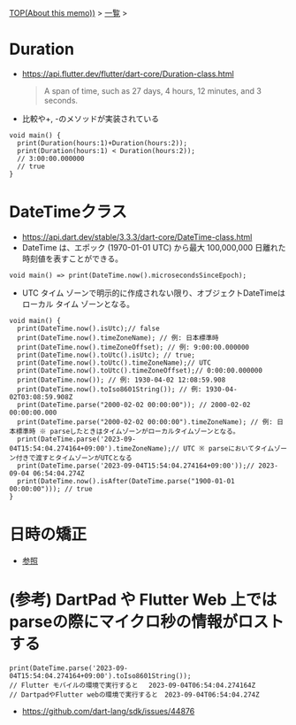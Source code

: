 [TOP(About this memo))](../README.md) > [一覧](./README.md) >


# Duration
* https://api.flutter.dev/flutter/dart-core/Duration-class.html
  > A span of time, such as 27 days, 4 hours, 12 minutes, and 3 seconds.
* 比較や+, -のメソッドが実装されている
```
void main() {
  print(Duration(hours:1)+Duration(hours:2));
  print(Duration(hours:1) < Duration(hours:2));
  // 3:00:00.000000
  // true
}
```

# DateTimeクラス
* https://api.dart.dev/stable/3.3.3/dart-core/DateTime-class.html
* DateTime は、エポック (1970-01-01 UTC) から最大 100,000,000 日離れた時刻値を表すことができる。
```
void main() => print(DateTime.now().microsecondsSinceEpoch);
```
* UTC タイム ゾーンで明示的に作成されない限り、オブジェクトDateTimeはローカル タイム ゾーンとなる。
```
void main() {
  print(DateTime.now().isUtc);// false
  print(DateTime.now().timeZoneName); // 例: 日本標準時
  print(DateTime.now().timeZoneOffset); // 例: 9:00:00.000000
  print(DateTime.now().toUtc().isUtc); // true;
  print(DateTime.now().toUtc().timeZoneName);// UTC
  print(DateTime.now().toUtc().timeZoneOffset);// 0:00:00.000000
  print(DateTime.now()); // 例: 1930-04-02 12:08:59.908  
  print(DateTime.now().toIso8601String()); // 例: 1930-04-02T03:08:59.908Z
  print(DateTime.parse("2000-02-02 00:00:00")); // 2000-02-02 00:00:00.000
  print(DateTime.parse("2000-02-02 00:00:00").timeZoneName); // 例: 日本標準時 ※ parseしたときはタイムゾーンがローカルタイムゾーンとなる。
  print(DateTime.parse('2023-09-04T15:54:04.274164+09:00').timeZoneName);// UTC ※ parseにおいてタイムゾーン付きで渡すとタイムゾーンがUTCとなる
  print(DateTime.parse('2023-09-04T15:54:04.274164+09:00'));// 2023-09-04 06:54:04.274Z
  print(DateTime.now().isAfter(DateTime.parse("1900-01-01 00:00:00"))); // true
}
```

# 日時の矯正
* [参照](./dart_fake_async.md)


# (参考) DartPad や Flutter Web 上ではparseの際にマイクロ秒の情報がロストする
```
print(DateTime.parse('2023-09-04T15:54:04.274164+09:00').toIso8601String());
// Flutter モバイルの環境で実行すると 　2023-09-04T06:54:04.274164Z
// DartpadやFlutter webの環境で実行すると　2023-09-04T06:54:04.274Z
```
* https://github.com/dart-lang/sdk/issues/44876
  


